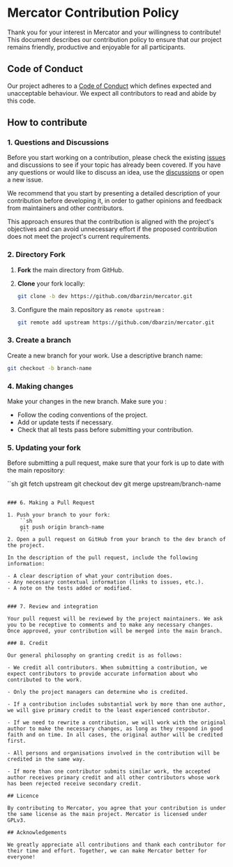 # Mercator Contribution Policy

Thank you for your interest in Mercator and your willingness to contribute! This document describes our contribution policy to ensure that our project remains friendly, productive and enjoyable for all participants.

## Code of Conduct

Our project adheres to a [Code of Conduct](https://github.com/dbarzin/mercator/CONDUCT.fr.md) which defines expected and unacceptable behaviour. We expect all contributors to read and abide by this code.

## How to contribute

### 1. Questions and Discussions

Before you start working on a contribution, please check the existing [issues](https://github.com/dbarzin/mercator/issues) and discussions to see if your topic has already been covered. If you have any questions or would like to discuss an idea, use the [discussions](https://github.com/dbarzin/mercator/discussions) or open a new issue.

We recommend that you start by presenting a detailed description of your contribution before developing it, in order to gather opinions and feedback from maintainers and other contributors.

This approach ensures that the contribution is aligned with the project's objectives and can avoid unnecessary effort if the proposed contribution does not meet the project's current requirements.

### 2. Directory Fork

1. **Fork** the main directory from GitHub.

2. **Clone** your fork locally:
    ```sh
    git clone -b dev https://github.com/dbarzin/mercator.git
    ```

3. Configure the main repository as `remote upstream` :
    ```sh
    git remote add upstream https://github.com/dbarzin/mercator.git
    ```

### 3. Create a branch

Create a new branch for your work. Use a descriptive branch name:

```sh
git checkout -b branch-name
```

### 4. Making changes

Make your changes in the new branch. Make sure you :

- Follow the coding conventions of the project.
- Add or update tests if necessary.
- Check that all tests pass before submitting your contribution.

### 5. Updating your fork

Before submitting a pull request, make sure that your fork is up to date with the main repository:

``sh
git fetch upstream
git checkout dev
git merge upstream/branch-name
```

### 6. Making a Pull Request

1. Push your branch to your fork:
    ``sh
    git push origin branch-name
    ```
2. Open a pull request on GitHub from your branch to the dev branch of the project.

In the description of the pull request, include the following information:

- A clear description of what your contribution does.
- Any necessary contextual information (links to issues, etc.).
- A note on the tests added or modified.


### 7. Review and integration

Your pull request will be reviewed by the project maintainers. We ask you to be receptive to comments and to make any necessary changes. Once approved, your contribution will be merged into the main branch.

### 8. Credit

Our general philosophy on granting credit is as follows:

- We credit all contributors. When submitting a contribution, we expect contributors to provide accurate information about who contributed to the work.

- Only the project managers can determine who is credited.

- If a contribution includes substantial work by more than one author, we will give primary credit to the least experienced contributor.

- If we need to rewrite a contribution, we will work with the original author to make the necessary changes, as long as they respond in good faith and on time. In all cases, the original author will be credited first.

- All persons and organisations involved in the contribution will be credited in the same way.

- If more than one contributor submits similar work, the accepted author receives primary credit and all other contributors whose work has been rejected receive secondary credit.

## Licence

By contributing to Mercator, you agree that your contribution is under the same license as the main project. Mercator is licensed under GPLv3.

## Acknowledgements

We greatly appreciate all contributions and thank each contributor for their time and effort. Together, we can make Mercator better for everyone!

